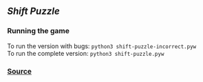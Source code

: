 ## *Shift Puzzle*
### **Running the game**
To run the version with bugs: `python3 shift-puzzle-incorrect.pyw` <br>
To run the complete version: `python3 shift-puzzle.pyw`

### [Source](https://github.com/larsp90/pygame-shift-puzzle)
